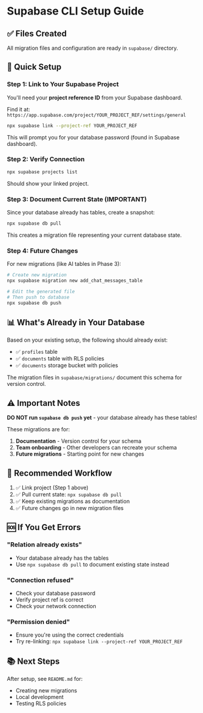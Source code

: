 # Supabase CLI Setup Guide

## ✅ Files Created

All migration files and configuration are ready in `supabase/` directory.

## 🚀 Quick Setup

### Step 1: Link to Your Supabase Project

You'll need your **project reference ID** from your Supabase dashboard.

Find it at: `https://app.supabase.com/project/YOUR_PROJECT_REF/settings/general`

```bash
npx supabase link --project-ref YOUR_PROJECT_REF
```

This will prompt you for your database password (found in Supabase dashboard).

### Step 2: Verify Connection

```bash
npx supabase projects list
```

Should show your linked project.

### Step 3: Document Current State (IMPORTANT)

Since your database already has tables, create a snapshot:

```bash
npx supabase db pull
```

This creates a migration file representing your current database state.

### Step 4: Future Changes

For new migrations (like AI tables in Phase 3):

```bash
# Create new migration
npx supabase migration new add_chat_messages_table

# Edit the generated file
# Then push to database
npx supabase db push
```

## 📊 What's Already in Your Database

Based on your existing setup, the following should already exist:
- ✅ `profiles` table
- ✅ `documents` table with RLS policies
- ✅ `documents` storage bucket with policies

The migration files in `supabase/migrations/` document this schema for version control.

## ⚠️ Important Notes

**DO NOT run `supabase db push` yet** - your database already has these tables!

These migrations are for:
1. **Documentation** - Version control for your schema
2. **Team onboarding** - Other developers can recreate your schema
3. **Future migrations** - Starting point for new changes

## 🔄 Recommended Workflow

1. ✅ Link project (Step 1 above)
2. ✅ Pull current state: `npx supabase db pull`
3. ✅ Keep existing migrations as documentation
4. ✅ Future changes go in new migration files

## 🆘 If You Get Errors

### "Relation already exists"
- Your database already has the tables
- Use `npx supabase db pull` to document existing state instead

### "Connection refused"
- Check your database password
- Verify project ref is correct
- Check your network connection

### "Permission denied"
- Ensure you're using the correct credentials
- Try re-linking: `npx supabase link --project-ref YOUR_PROJECT_REF`

## 📚 Next Steps

After setup, see `README.md` for:
- Creating new migrations
- Local development
- Testing RLS policies
